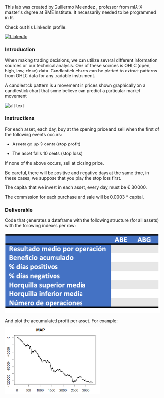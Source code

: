 This lab was created  by Guillermo Melendez , professor from mIA-X master's degree at BME Institute. It necessarily needed to be programmed in R.

Check out his LinkedIn profile.

<a href="https://www.linkedin.com/in/dptoestrategia/" target="_blank"><img alt="LinkedIn" src="https://img.shields.io/badge/linkedin-%230077B5.svg?&style=for-the-badge&logo=linkedin&logoColor=white" /></a> 

### Introduction

When making trading decisions, we can utilize several different information sources on our technical analysis. One of these sources is OHLC (open, high, low, close) data. Candlestick charts can be plotted to extract patterns from OHLC data for any tradable instrument.

A candlestick pattern is a movement in prices shown graphically on a candlestick chart that some believe can predict a particular market movement.

![alt text](https://static.ffbbbdc6d3c353211fe2ba39c9f744cd.com/wp-content-learn/uploads/2020/11/22163923/Bearish-and-Bullish-Candlestick.jpg)

### Instructions


For each asset, each day, buy at the opening price and sell when the first of the following events occurs:

- Assets go up 3 cents (stop profit)

- The asset falls 10 cents (stop loss)

If none of the above occurs, sell at closing price.

Be careful, there will be positive and negative days at the same time, in these cases, we suppose that you play the stop loss first.

The capital that we invest in each asset, every day, must be € 30,000.

The commission for each purchase and sale will be 0.0003 * capital.

### Deliverable 

Code that generates a dataframe with the following structure (for all assets) with the following indexes per row:
                                
![My Image](df.png)

And plot the accumulated profit per asset. For example:

![My Image](MAP.png)






 

